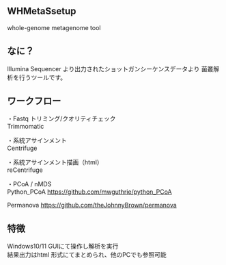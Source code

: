 ﻿## WHMetaSsetup  
whole-genome metagenome tool 
  
## なに？
Illumina Sequencer より出力されたショットガンシーケンスデータより
菌叢解析を行うツールです。


## ワークフロー
・Fastq トリミング/クオリティチェック  
  Trimmomatic  
  
・系統アサインメント  
  Centrifuge  
 
 ・系統アサインメント描画（html）  
  reCentrifuge  
  
  ・PCoA / nMDS  
  Python_PCoA 
  https://github.com/mwguthrie/python_PCoA  
  
  Permanova 
  https://github.com/theJohnnyBrown/permanova  

## 特徴  
Windows10/11 GUIにて操作し解析を実行  
結果出力はhtml 形式にてまとめられ、他のPCでも参照可能  


